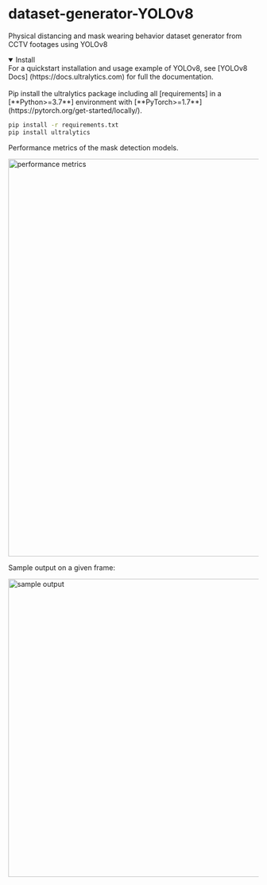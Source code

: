 # dataset-generator-YOLOv8
Physical distancing and mask wearing behavior dataset generator from CCTV footages using YOLOv8


<details open>
<summary>Install</summary>
For a quickstart installation and usage example of YOLOv8, see [YOLOv8 Docs] (https://docs.ultralytics.com) for full the documentation.  
<br /><br />
Pip install the ultralytics package including all [requirements] in a [**Python>=3.7**] environment with [**PyTorch>=1.7**](https://pytorch.org/get-started/locally/).

```bash
pip install -r requirements.txt
pip install ultralytics
```

</details>

Performance metrics of the mask detection models.

<img src=https://github.com/rpabao/dataset-generator-YOLOv8/blob/main/Metrics_mask_models.png alt="performance metrics" width="800"/>

Sample output on a given frame:

<img src=https://github.com/rpabao/dataset-generator-YOLOv8/blob/main/sample_output.png alt="sample output" width="600"/>
